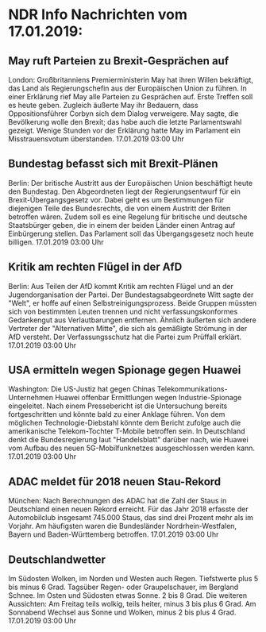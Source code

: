 # NDR Info Nachrichten vom 17.01.2019:


## May ruft Parteien zu Brexit-Gesprächen auf
London:	Großbritanniens Premierministerin May hat ihren Willen bekräftigt, das Land als Regierungschefin aus der Europäischen Union zu führen. In einer Erklärung rief May alle Parteien zu Gesprächen auf. Erste Treffen soll es heute geben. Zugleich äußerte May ihr Bedauern, dass Oppositionsführer Corbyn sich dem Dialog verweigere. May sagte, die Bevölkerung wolle den Brexit; das habe auch die letzte Parlamentswahl gezeigt. Wenige Stunden vor der Erklärung hatte May im Parlament ein Misstrauensvotum überstanden. 17.01.2019 03:00 Uhr 

## Bundestag befasst sich mit Brexit-Plänen
Berlin: Der britische Austritt aus der Europäischen Union beschäftigt heute den Bundestag. Den Abgeordneten liegt der Regierungsentwurf für ein Brexit-Übergangsgesetz vor. Dabei geht es um Bestimmungen für diejenigen Teile des Bundesrechts, die von einem Austritt der Briten betroffen wären. Zudem soll es eine Regelung für britische und deutsche Staatsbürger geben, die in einem der beiden Länder einen Antrag auf Einbürgerung stellen. Das Parlament soll das Übergangsgesetz noch heute billigen. 17.01.2019 03:00 Uhr 

## Kritik am rechten Flügel in der AfD
Berlin:	Aus Teilen der AfD kommt Kritik am rechten Flügel und an der Jugendorganisation der Partei. Der Bundestagsabgeordnete Witt sagte der "Welt", er hoffe auf einen Selbstreinigungsprozess. Beide Gruppen müssten sich von bestimmten Leuten trennen und nicht verfassungskonformes Gedankengut aus Verlautbarungen entfernen. Ähnlich äußerten sich andere Vertreter der "Alternativen Mitte", die sich als gemäßigte Strömung in der AfD versteht. Der Verfassungsschutz hat die Partei zum Prüffall erklärt. 17.01.2019 03:00 Uhr 

## USA ermitteln wegen Spionage gegen Huawei
Washington: Die US-Justiz hat gegen Chinas Telekommunikations-Unternehmen Huawei offenbar Ermittlungen wegen Industrie-Spionage eingeleitet. Nach einem Pressebericht ist die Untersuchung bereits fortgeschritten und könnte bald zu einer Anklage führen. Von dem möglichen Technologie-Diebstahl könnte dem Bericht zufolge auch die amerikanische Telekom-Tochter T-Mobile betroffen sein. In Deutschland denkt die Bundesregierung laut "Handelsblatt" darüber nach, wie Huawei vom Aufbau des neuen 5G-Mobilfunknetzes ausgeschlossen werden kann. 17.01.2019 03:00 Uhr 

## ADAC meldet für 2018 neuen Stau-Rekord
München: Nach Berechnungen des ADAC hat die Zahl der Staus in Deutschland einen neuen Rekord erreicht. Für das Jahr 2018 erfasste der Automobilclub insgesamt 745.000 Staus, das sind drei Prozent mehr als im Vorjahr. Am häufigsten waren die Bundesländer Nordrhein-Westfalen, Bayern und Baden-Württemberg betroffen. 17.01.2019 03:00 Uhr 

## Deutschlandwetter
Im Südosten Wolken, im Norden und Westen auch Regen. Tiefstwerte plus 5 bis minus 6 Grad. Tagsüber Regen- oder Graupelschauer, im Bergland Schnee. Im Osten und Südosten etwas Sonne. 2 bis 8 Grad. Die weiteren Aussichten: Am Freitag teils wolkig, teils heiter, minus 3 bis plus 6 Grad. Am Sonnabend Wechsel aus Sonne und Wolken, minus 2 bis plus 4 Grad. 17.01.2019 03:00 Uhr 
